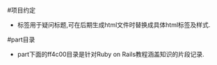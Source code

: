 #项目约定
* <??></??>标签用于疑问标题,可在后期生成html文件时替换成具体html标签及样式.
#part目录
* part下面的ff4c00目录是针对Ruby on Rails教程涵盖知识的片段记录.
